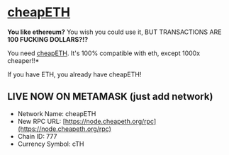 # [cheapETH](https://cheapeth.org/)

**You like ethereum?** You wish you could use it, BUT TRANSACTIONS ARE **100 FUCKING DOLLARS?!?**

You need [cheapETH](https://cheapeth.org/). It's 100% compatible with eth, except 1000x cheaper!!*

If you have ETH, you already have cheapETH!


## LIVE NOW ON METAMASK (just add network)

* Network Name: cheapETH
* New RPC URL: [https://node.cheapeth.org/rpc](https://node.cheapeth.org/rpc)
* Chain ID: 777
* Currency Symbol: cTH
